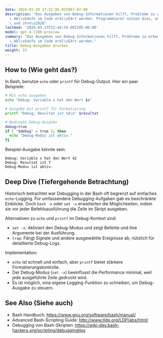 ```yaml
---
date: 2024-01-20 17:52:05.021967-07:00
description: "Das Ausgeben von Debug-Informationen hilft, Probleme zu erkennen, indem\
  \ Abl\xE4ufe im Code erkl\xE4rt werden. Programmierer nutzen dies, um Funktionen\
  \ und ihre\u2026"
lastmod: '2024-03-13T22:44:54.062185-06:00'
model: gpt-4-1106-preview
summary: "Das Ausgeben von Debug-Informationen hilft, Probleme zu erkennen, indem\
  \ Abl\xE4ufe im Code erkl\xE4rt werden."
title: Debug-Ausgaben drucken
weight: 33
---
```


## How to (Wie geht das?)
In Bash, benutze `echo` oder `printf` für Debug-Output. Hier ein paar Beispiele:

```Bash
# Mit echo ausgeben
echo "Debug: Variable x hat den Wert $x"

# Ausgabe mit printf für Formatierung
printf "Debug: Resultat ist %d\n" $resultat

# Bedingte Debug-Ausgabe
debug=true
if [ "$debug" = true ]; then
  echo "Debug-Modus ist aktiv."
fi
```
Beispiel-Ausgabe könnte sein:

```
Debug: Variable x hat den Wert 42
Debug: Resultat ist 7
Debug-Modus ist aktiv.
```

## Deep Dive (Tiefergehende Betrachtung)
Historisch betrachtet war Debugging in der Bash oft begrenzt auf einfaches `echo`-Logging. Für umfassendere Debugging-Aufgaben gab es beschränkte Einblicke. Doch `bash -x` oder `set -x` erweiterten die Möglichkeiten, indem sie vor jeder Befehlsausführung die Zeile im Skript ausgeben.

Alternativen zu `echo` und `printf` im Debug-Kontext sind:
- `set -x`: Aktiviert den Debug-Modus und zeigt Befehle und ihre Argumente bei der Ausführung.
- `trap`: Fängt Signale und andere ausgewählte Ereignisse ab, nützlich für detaillierte Debug-Logs.

Implementation:
- `echo` ist schnell und einfach, aber `printf` bietet stärkere Formatierungskontrolle.
- Der Debug-Modus (`set -x`) beeinflusst die Performance minimal, weil jede ausgeführte Zeile gedruckt wird.
- Es ist möglich, eine eigene Logging-Funktion zu schreiben, um Debug-Ausgabe zu steuern.

## See Also (Siehe auch)
- Bash Handbuch: https://www.gnu.org/software/bash/manual/
- Advanced Bash-Scripting Guide: http://www.tldp.org/LDP/abs/html/
- Debugging von Bash-Skripten: https://wiki-dev.bash-hackers.org/scripting/debuggingtips
